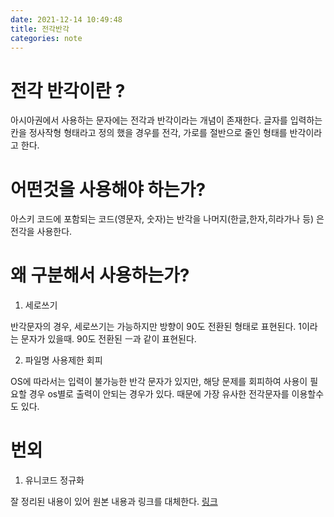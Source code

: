```yaml
---
date: 2021-12-14 10:49:48
title: 전각반각
categories: note
---
```


# 전각 반각이란 ? 

아시아권에서 사용하는 문자에는 전각과 반각이라는 개념이 존재한다. 글자를 입력하는 칸을 정사작형 형태라고 정의 했을 경우를 전각, 
가로를 절반으로 줄인 형태를 반각이라고 한다.

# 어떤것을 사용해야 하는가?
아스키 코드에 포함되는 코드(영문자, 숫자)는 반각을 나머지(한글,한자,히라가나 등) 은 전각을 사용한다.

# 왜 구분해서 사용하는가?
1. 세로쓰기

반각문자의 경우, 세로쓰기는 가능하지만 방향이 90도 전환된 형태로 표현된다.
1이라는 문자가 있을때. 90도 전환된 ㅡ과 같이 표현된다.

2. 파일명 사용제한 회피

OS에 따라서는 입력이 불가능한 반각 문자가 있지만, 해당 문제를 회피하여 사용이 필요할 경우 os별로 출력이 안되는 경우가 있다.
때문에 가장 유사한 전각문자를 이용할수도 있다.

# 번외

1. 유니코드 정규화

잘 정리된 내용이 있어 원본 내용과 링크를 대체한다.
[링크](https://gist.github.com/Pusnow/aa865fa21f9557fa58d691a8b79f8a6d)